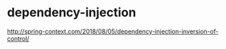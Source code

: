 # dependency-injection

http://spring-context.com/2018/08/05/dependency-injection-inversion-of-control/
